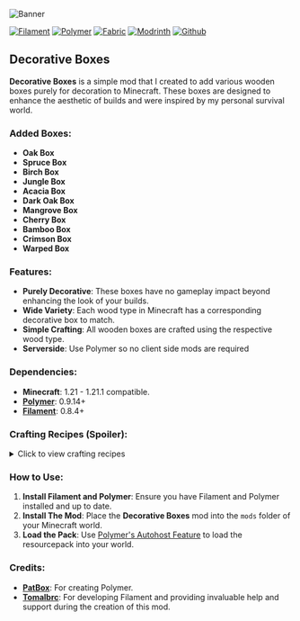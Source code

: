 ![Banner](https://cdn.modrinth.com/data/cached_images/d0d8d27986e0b2bfcf4231028fbd26adf786a04f.jpeg)

[![Filament](https://cdn.modrinth.com/data/cached_images/36c39e31545c2667e224c7cd9a6a53ed8436b608.png)](https://modrinth.com/mod/filament)
[![Polymer](https://imgur.com/Tosv37t.png)](https://modrinth.com/mod/polymer)
[![Fabric](https://cdn.modrinth.com/data/cached_images/b5f2bbe24d378d863f70c8b4bf7bf9c0ef2b56f7.png)](https://fabricmc.net/)
[![Modrinth](https://cdn.modrinth.com/data/cached_images/50f2eaa6263492cc65f49ef84a31e7d9fb51179c.png)](https://modrinth.com/mod/decorative-boxes)
[![Github](https://cdn.modrinth.com/data/cached_images/41dfe80a399c0c8466f8cecc9f35048de5066e11.png)](https://github.com/serverside-swzo/DecorativeBoxes)

## Decorative Boxes
**Decorative Boxes** is a simple mod that I created to add various wooden boxes purely for decoration to Minecraft. These boxes are designed to enhance the aesthetic of builds and were inspired by my personal survival world.

### Added Boxes:
- **Oak Box**
- **Spruce Box**
- **Birch Box**
- **Jungle Box**
- **Acacia Box**
- **Dark Oak Box**
- **Mangrove Box**
- **Cherry Box**
- **Bamboo Box**
- **Crimson Box**
- **Warped Box**

### Features:
- **Purely Decorative**: These boxes have no gameplay impact beyond enhancing the look of your builds.
- **Wide Variety**: Each wood type in Minecraft has a corresponding decorative box to match.
- **Simple Crafting**: All wooden boxes are crafted using the respective wood type.
- **Serverside**: Use Polymer so no client side mods are required

### Dependencies:
- **Minecraft**: 1.21 - 1.21.1 compatible.
- **[Polymer](https://modrinth.com/mod/polymer)**: 0.9.14+
- **[Filament](https://modrinth.com/mod/filament)**: 0.8.4+

### Crafting Recipes (Spoiler):
<details>
<summary>Click to view crafting recipes</summary>

- **Boxes**: 

  ![Box Crafting Recipe](https://cdn.modrinth.com/data/cached_images/84a3320c303fb37970ccf5354dafa3d00aaec0c7.gif)

-   _Recipes Are Same For All Wood Types Only Difference is the type of slab used in the recipe._
 
</details>

### How to Use:
1. **Install Filament and Polymer**: Ensure you have Filament and Polymer installed and up to date.
2. **Install The Mod**: Place the **Decorative Boxes** mod into the `mods` folder of your Minecraft world.
3. **Load the Pack**: Use [Polymer's Autohost Feature](https://polymer.pb4.eu/latest/user/resource-pack-hosting/) to load the resourcepack into your world.


### Credits:
- **[PatBox](https://modrinth.com/user/Patbox)**: For creating Polymer.
- **[Tomalbrc](https://modrinth.com/user/tomalbrc)**: For developing Filament and providing invaluable help and support during the creation of this mod.
